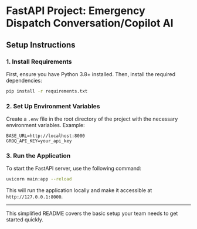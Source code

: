 # FastAPI Project: Emergency Dispatch Conversation/Copilot AI

## Setup Instructions

### 1. Install Requirements

First, ensure you have Python 3.8+ installed. Then, install the required dependencies:

```bash
pip install -r requirements.txt
```

### 2. Set Up Environment Variables

Create a `.env` file in the root directory of the project with the necessary environment variables. Example:

```env
BASE_URL=http://localhost:8000
GROQ_API_KEY=your_api_key
```

### 3. Run the Application

To start the FastAPI server, use the following command:

```bash
uvicorn main:app --reload
```

This will run the application locally and make it accessible at `http://127.0.0.1:8000`.

---

This simplified README covers the basic setup your team needs to get started quickly.

